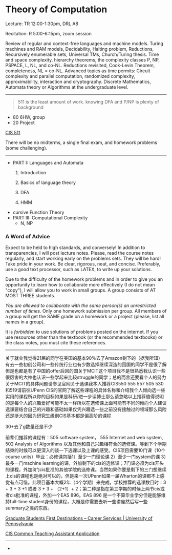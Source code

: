 # Theory of Computation

Lecture: TR 12:00-1:30pm, DRL A8

Recitation: R 5:00-6:15pm, zoom session

Review of regular and context-free languages and machine models. Turing machines and RAM models, Decidability, Halting problem, Reductions, Recursively enumerable sets, Universal TMs, Church/Turing thesis. Time and space complexity, hierarchy theorems, the complexity classes P, NP, PSPACE, L, NL, and co-NL. Reductions revisited, Cook-Levin Theorem, completeness, NL = co-NL. Advanced topics as time permits: Circuit complexity and parallel computation, randomized complexity, approximability, interaction and cryptography. Discrete Mathematics, Automata theory or Algorithms at the undergraduate level.

---

> 511 is the least amount of work. knowing DFA and P/NP is plenty of background

- 80 6HW, group
- 20 Project

[CIS 511](https://www.cis.upenn.edu/~cis5110/)

There will be no midterms, a single final exam, and homework problems (some challenging).

------

- PART I: Languages and Automata
  1. Introduction

  2. Basics of language theory

  3. DFA

  4. HMM 
- cursive Function Theory
- PART III: Computational Complexity
  - N, NP


### A Word of Advice

Expect to be held to high standards, and conversely! In addition to transparencies, I will post lecture notes. Please, read the course notes regularly, and start working early on the problems sets. They will be hard! Take pride in your work. Be clear, rigorous, neat, and concise. Preferably, use a good text processor, such as LATEX, to write up your solutions.

Due to the difficulty of the homework problems and in order to give you an opportunity to learn how to collaborate more effectively (I do not mean "copy"), I will allow you to work in small groups. A group consists of AT MOST THREE students.

*You are allowed to collaborate with the same person(s) an unrestricted number of times.*
Only one homework submission per group. All members of a group will get the SAME grade on a homework or a project (please, list all names in a group).

It is *forbidden* to use solutions of problems posted on the internet. If you use resources other than the textbook (or the recommended textbooks) or the class notes, you must cite these references.

---

关于就业我觉得21届的同学在美国的基本90%去了Amazon剩下的（据我所知）有去一些初创公司和一些传统行业也有少数选择继续深造的回国的同学不是很了解但是也都是有了中国的offer后回的国关于MCIT这个项目我不是很熟悉我认识一些很厉害的大神也认识一些学起来比较struggle的同学；总的而言还要看个人的努力关于MCIT的具体问题请参见官网关于选课我本人推荐CIS550 555 557 505 530和519请前往UPenn CIS的官网了解这些课程的具体名称和介绍我个人倾向选一些实用的课程所以你的目标如果是科研/进一步读博士那么请忽略以上推荐值得说明的是每个人的兴趣爱好可能不太一样所以在选修课上面可能有不同的倾向个人建议选课要结合自己的兴趣和基础如果仅凭兴趣选一些之前没有接触过的领域那么风险还是挺大的因为研究生级别CIS基本都是偏高阶的课程

30+去了g数量还是不少

前辈们推荐的课程有：505 software system， 555 Internet and web system, 502 Analysis of Algorithms 以及其他和自己兴趣相符合的选修课。等到下个学期结束的时候可以更深入的谈一下选课以及上课的感受。CIS项目需要10门课（10个course units）毕业：必修课包括1）至少一门理论课 2）至少一门system的课 3）最多一门machine learning的课，外加剩下的cis的选修课；7门课必须为cis开头的课程，外加3门cis批准的其他学院的选修课。当然如果你要是剩下的三门想继续上cis的课程也是绝对可以的，但是来一次UPenn如果一届Wharton的课都不上感觉有点可惜。此项目基本大概2年（4个学期）来完成，学校推荐的选课数目时：3 + 3 + 3 +1 或者 3 + 3 + （2+1）+ 2；第二种是指在第三学期的时候上两节cis或者cis批准的课程，外加一个EAS 896。EAS 896 是一个不算毕业学分但是能够维持full-time student身份的课程，大概是你需要去听一些讲座然后写一些summary之类的东西。

[Graduate Students First Destinations – Career Services | University of Pennsylvania](https://careerservices.upenn.edu/post-graduate-outcomes/graduate-students-first-destinations/)

[CIS Common Teaching Assistant Application](https://docs.google.com/forms/d/e/1FAIpQLSf1O-OpO2Od4BscCIgE9XIG_0Io5-DEI7K9f7pkHdWj90ppNw/viewform)

---

- 
